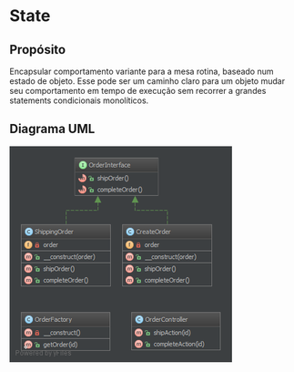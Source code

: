# State

## Propósito

Encapsular comportamento variante para a mesa rotina, baseado num estado 
de objeto. Esse pode ser um caminho claro para um objeto mudar seu comportamento 
em tempo de execução sem recorrer a grandes statements condicionais monolíticos.

## Diagrama UML

![Alt State UML Diagram](uml/diagrama.png)

